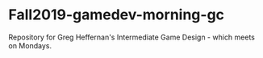 # Fall2019-gamedev-morning-gc
Repository for Greg Heffernan's Intermediate Game Design - which meets on Mondays.
